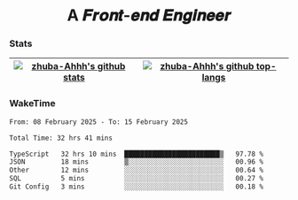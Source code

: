 <h1 align="center">A 𝑭𝒓𝒐𝒏𝒕-𝒆𝒏𝒅 𝑬𝒏𝒈𝒊𝒏𝒆𝒆𝒓</h1>

### Stats

| <a href="https://github.com/zhuba-Ahhh"><img align="center" src="https://github-readme-stats.vercel.app/api?username=zhuba-Ahhh&hide_title=true&hide_border=true&show_icons=trueline_height=21&text_color=000&icon_color=000&bg_color=0,ea6161,ffc64d,fffc4d,52fa5a&theme=graywhite" alt="zhuba-Ahhh's github stats" /> </a> | <a href="https://github.com/zhuba-Ahhh"><img align="center" src="https://github-readme-stats.vercel.app/api/top-langs/?username=zhuba-Ahhh&hide_title=true&hide_border=true&layout=compact&hide_border=true&show_icons=trueline_height=40&text_color=000&icon_color=000&bg_color=0,ea6161,ffc64d,fffc4d,52fa5a&theme=graywhite&langs_count=6" alt="zhuba-Ahhh's github top-langs"/> </a> |
| ------------- | ------------- |

### WakeTime

<!--START_SECTION:waka-->

```txt
From: 08 February 2025 - To: 15 February 2025

Total Time: 32 hrs 41 mins

TypeScript   32 hrs 10 mins  ████████████████████████▒   97.78 %
JSON         18 mins         ▒░░░░░░░░░░░░░░░░░░░░░░░░   00.96 %
Other        12 mins         ░░░░░░░░░░░░░░░░░░░░░░░░░   00.64 %
SQL          5 mins          ░░░░░░░░░░░░░░░░░░░░░░░░░   00.27 %
Git Config   3 mins          ░░░░░░░░░░░░░░░░░░░░░░░░░   00.18 %
```

<!--END_SECTION:waka-->
